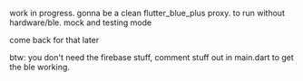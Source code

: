 work in progress. gonna be a clean flutter_blue_plus proxy. to run without hardware/ble. mock and testing mode

come back for that later

btw: you don't need the firebase stuff, comment stuff out in main.dart to get the ble working.